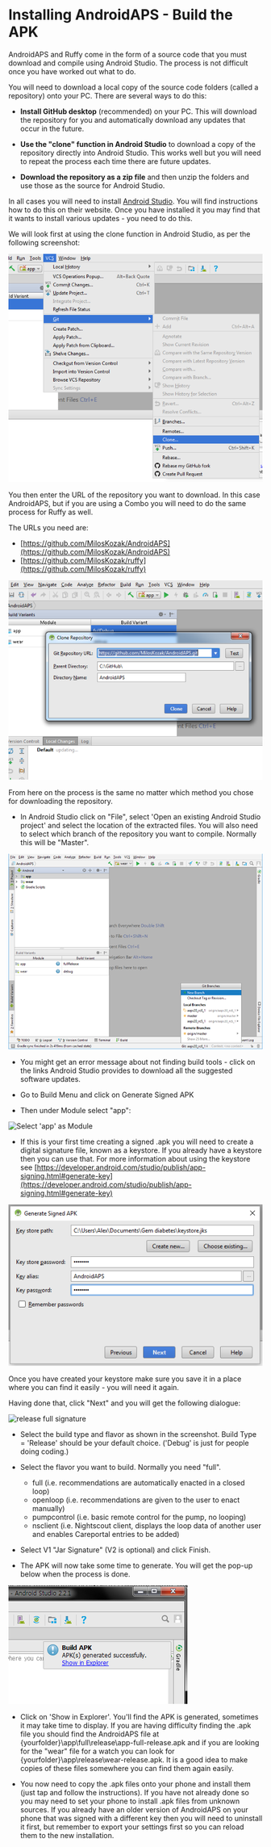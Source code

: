 # Installing AndroidAPS - Build the APK

AndroidAPS and Ruffy come in the form of a source code that you must download and compile using Android Studio. The process is not difficult once you have worked out what to do.

You will need to download a local copy of the source code folders (called a repository) onto your PC. There are several ways to do this:

* **Install GitHub desktop** (recommended) on your PC. This will download the repository for you and automatically download any updates that occur in the future. 

* **Use the "clone" function in Android Studio** to download a copy of the repository directly into Android Studio. This works well but you will need to repeat the process each time there are future updates.

* **Download the repository as a zip file** and then unzip the folders and use those as the source for Android Studio. 

In all cases you will need to install [Android Studio](https://developer.android.com/studio/install.html). You will find instructions how to do this on their website. Once you have installed it you may find that it wants to install various updates - you need to do this.

We will look first at using the clone function in Android Studio, as per the following screenshot:

![](../images/Screenshot_git_clone.png)

You then enter the URL of the repository you want to download. In this case AndroidAPS, but if you are using a Combo you will need to do the same process for Ruffy as well.

The URLs you need  are:
* [https://github.com/MilosKozak/AndroidAPS](https://github.com/MilosKozak/AndroidAPS)
* [https://github.com/MilosKozak/ruffy](https://github.com/MilosKozak/ruffy)


![](../images/Screenshot_git_clone_2.png)

From here on the process is the same no matter which method you chose for downloading the repository.

* In Android Studio click on "File", select 'Open an existing Android Studio project' and select the location of the extracted files. You will also need to select which branch of the repository you want to compile. Normally this will be "Master".

![](../images/androidstudio4.png)

* You might get an error message about not finding build tools - click on the links Android Studio provides to download all the suggested software updates.
 
* Go to Build Menu and click on Generate Signed APK

* Then under Module select "app":

![Select 'app' as Module](https://user-images.githubusercontent.com/9692866/38299495-8885e446-37fa-11e8-9d19-cb05fd1bb506.png)

* If this is your first time creating a signed .apk you will need to create a digital signature file, known as a keystore. If you already have a keystore then you can use that. For more information about using the keystore see [https://developer.android.com/studio/publish/app-signing.html#generate-key](https://developer.android.com/studio/publish/app-signing.html#generate-key)

![](../images/generate_signed_APK.png)

Once you have created your keystore make sure you save it in a place where you can find it easily - you will need it again.

Having done that, click "Next" and you will get the following dialogue:

![release full signature](https://user-images.githubusercontent.com/9692866/38299493-8838e38a-37fa-11e8-8c28-3fa6071e7a76.png)

* Select the build type and flavor as shown in the screenshot.  Build Type = 'Release' should be your default choice. ('Debug' is just for people doing coding.)
* Select the flavor you want to build. Normally you need "full".


    * full (i.e. recommendations are automatically enacted in a closed loop)
    * openloop (i.e. recommendations are given to the user to enact manually)
    * pumpcontrol (i.e. basic remote control for the pump, no looping)
    * nsclient (i.e. Nightscout client, displays the loop data of another user and enables Careportal entries to be added)

*   Select V1 "Jar Signature" (V2 is optional) and click Finish. 

* The APK will now take some time to generate. You will get the pop-up below when the process is done.

![](../images/androidstudio3.png)

* Click on 'Show in Explorer'. You'll find the APK is generated, sometimes it may take time to display. If you are having difficulty finding the .apk file you should find the AndroidAPS file at {yourfolder}\app\full\release\app-full-release.apk and if you are looking for the "wear" file for a watch you can look for {yourfolder}\app\release\wear-release.apk. It is a good idea to make copies of these files somewhere you can find them again easily. 

* You now need to copy the .apk files onto your phone and install them (just tap and follow the instructions). If you have not already done so you may need to set your phone to install .apk files from unknown sources. If you already have an older version of AndroidAPS on your phone that was signed with a different key then you will need to uninstall it first, but remember to export your settings first so you can reload them to the new installation.
